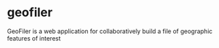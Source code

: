 # geofiler
GeoFiler is a web application for collaboratively build a file of geographic features of interest
